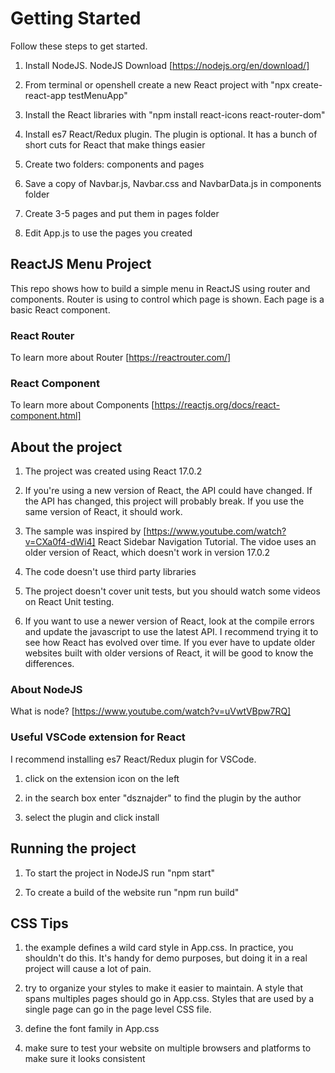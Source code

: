 # Getting Started

Follow these steps to get started.

1. Install NodeJS. NodeJS Download [https://nodejs.org/en/download/]

2. From terminal or openshell create a new React project with "npx create-react-app testMenuApp"

3. Install the React libraries with "npm install react-icons react-router-dom"

4. Install es7 React/Redux plugin. The plugin is optional. It has a bunch of short cuts for React that make things easier

5. Create two folders: components and pages

6. Save a copy of Navbar.js, Navbar.css and NavbarData.js in components folder

7. Create 3-5 pages and put them in pages folder

8. Edit App.js to use the pages you created


## ReactJS Menu Project

This repo shows how to build a simple menu in ReactJS using router and components. Router is using to control which page is shown. Each page is a basic React component.

### React Router

To learn more about Router [https://reactrouter.com/]

### React Component

To learn more about Components [https://reactjs.org/docs/react-component.html]

## About the project

1. The project was created using React 17.0.2

2. If you're using a new version of React, the API could have changed. If the API has changed, this project will probably break. If you use the same version of React, it should work.

3. The sample was inspired by [https://www.youtube.com/watch?v=CXa0f4-dWi4] React Sidebar Navigation Tutorial. The vidoe uses an older version of React, which doesn't work in version 17.0.2

4. The code doesn't use third party libraries

5. The project doesn't cover unit tests, but you should watch some videos on React Unit testing.

6. If you want to use a newer version of React, look at the compile errors and update the javascript to use the latest API. I recommend trying it to see how React has evolved over time. If you ever have to update older websites built with older versions of React, it will be good to know the differences. 

### About NodeJS

What is node? [https://www.youtube.com/watch?v=uVwtVBpw7RQ]

### Useful VSCode extension for React

I recommend installing es7 React/Redux plugin for VSCode.

1. click on the extension icon on the left

2. in the search box enter "dsznajder" to find the plugin by the author

3. select the plugin and click install


## Running the project

1. To start the project in NodeJS run "npm start"

2. To create a build of the website run "npm run build"

## CSS Tips

1. the example defines a wild card style in App.css. In practice, you shouldn't do this. It's handy for demo purposes, but doing it in a real project will cause a lot of pain.

2. try to organize your styles to make it easier to maintain. A style that spans multiples pages should go in App.css. Styles that are used by a single page can go in the page level CSS file.

3. define the font family in App.css

4. make sure to test your website on multiple browsers and platforms to make sure it looks consistent
